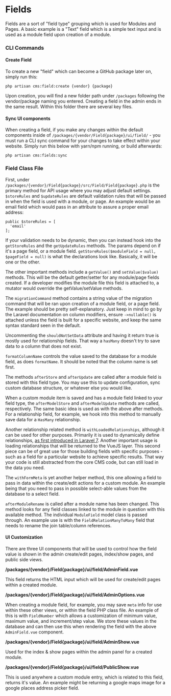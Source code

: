 # Fields

Fields are a sort of "field type" grouping which is used for Modules and Pages. A basic example is a "Text" field which is a simple text input and is used as a module field upon creation of a module.

### CLI Commands

#### Create Field

To create a new "field" which can become a GitHub package later on, simply run this:

```text
php artisan cms:field:create {vendor} {package}
```

Upon creation, you will find a new folder path under `/packages` following the vendor/package naming you entered. Creating a field in the admin ends in the same result. Within this folder there are several key files.

#### Sync UI components

When creating a field, if you make any changes within the default components inside of `/packages/{vendor/Field{package}/ui/field/` - you must run a CLI sync command for your changes to take effect within your website. Simply run this below with yarn/npm running, or build afterwards:

```text
php artisan cms:fields:sync
```

### Field Class File

First, under `/packages/{vendor}/Field{package}/src/Field/Field{package}.php` is the primary method for API usage where you may adjust default settings. `$storeRules` and `$updateRules` are default validation rules that will be passed in when the field is used with a module, or page. An example would be an email field which would pass in an attribute to assure a proper email address:

```text
public $storeRules = [
  'email'
];
```

If your validation needs to be dynamic, then you can instead hook into the `getStoreRules` and the `getUpdateRules` methods. The params depend on if it's a page field, or a module field. `getStoreRules($moduleField = null, $pageField = null)` is what the declarations look like. Basically, it will be one or the other.

The other important methods include a `getValue()` and `setValue($value)` methods. This will be the default getter/setter for any module/page fields created. If a developer modifies the module file this field is attached to, a mutator would override the getValue/setValue methods.

The `migrationCommand` method contains a string value of the migration command that will be ran upon creation of a module field, or a page field. The example should be pretty self-explanatory. Just keep in mind to go by the Laravel documentation on column modifiers, ensure `->nullable()` is attached unless the field is built for a specific website, and keep the same syntax standard seen in the default.

Uncommenting the `shouldNotSetData` attribute and having it return true is mostly used for relationship fields. That way a `hasMany` doesn't try to save data to a column that does not exist.

`formatColumnName` controls the value saved to the database for a module field, as does `formatName`. It should be noted that the column name is set first.

The methods `afterStore` and `afterUpdate` are called after a module field is stored with this field type. You may use this to update configuration, sync custom database structure, or whatever else you would like.

When a custom module item is saved and has a module field linked to your field type, the `afterModelStore` and `afterModelUpdate` methods are called, respectively. The same basic idea is used as with the above after methods. For a relationship field, for example, we hook into this method to manually save data for a `HasMany` relationship.

Another relationship related method is `withLoadedRelationships`, although it can be used for other purposes. Primarily it is used to dynamically define relationships, [as first introduced in Laravel 7](https://laravel.com/docs/7.x/eloquent-relationships#dynamic-relationships). Another important usage is loading relationships that will be returned to the VueJS layer. This second piece can be of great use for those building fields with specific purposes - such as a field for a particular website to achieve specific results. That way your code is still abstracted from the core CMS code, but can still load in the data you need.

The `withFormMeta` is yet another helper method, this one allowing a field to pass in data within the create/edit actions for a custom module. An example being that you need to pass in possible select-able values from the database to a select field.

`afterModuleRename` is called after a module name has been changed. This method looks for any field classes linked to the module in question with this available method. The individual `ModuleField` model class is passed through. An example use is with the `FieldRelationManyToMany` field that needs to rename the join table/column references.

#### UI Customization

There are three UI components that will be used to control how the field value is shown in the admin create/edit pages, index/show pages, and public side views.

**/packages/{vendor}/Field{package}/ui/field/AdminField.vue**

This field returns the HTML input which will be used for create/edit pages within a created module.

**/packages/{vendor}/Field{package}/ui/field/AdminOptions.vue**

When creating a module field, for example, you may save `meta` info for use within these other views, or within the field PHP class file. An example of this is with `FieldNumber` which allows a customization of minimum value, maximum value, and increment/step value. We store these values in the database and can then use this when rendering the field with the above `AdminField.vue` component.

**/packages/{vendor}/Field{package}/ui/field/AdminShow.vue**

Used for the index & show pages within the admin panel for a created module.

**/packages/{vendor}/Field{package}/ui/field/PublicShow.vue**

This is used anywhere a custom module entry, which is related to this field, returns it's value. An example might be returning a google maps image for a google places address picker field.

